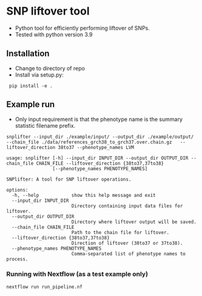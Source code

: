 
# SNP liftover tool 
- Python tool for efficiently performing liftover of SNPs.
- Tested with python version 3.9

## Installation 

- Change to directory of repo
- Install via setup.py:

``` pip install -e .```


## Example run

- Only input requirement is that the phenotype name is the summary statistic filename prefix.

```
snplifter --input_dir ./example/input/ --output_dir ./example/output/ --chain_file ./data/references_grch38_to_grch37.over.chain.gz   --liftover_direction 38to37 --phenotype_names LVM
```


```
usage: snplifter [-h] --input_dir INPUT_DIR --output_dir OUTPUT_DIR --chain_file CHAIN_FILE --liftover_direction {38to37,37to38}
                 [--phenotype_names PHENOTYPE_NAMES]

SNPlifter: A tool for SNP liftover operations.

options:
  -h, --help            show this help message and exit
  --input_dir INPUT_DIR
                        Directory containing input data files for liftover.
  --output_dir OUTPUT_DIR
                        Directory where liftover output will be saved.
  --chain_file CHAIN_FILE
                        Path to the chain file for liftover.
  --liftover_direction {38to37,37to38}
                        Direction of liftover (38to37 or 37to38).
  --phenotype_names PHENOTYPE_NAMES
                        Comma-separated list of phenotype names to process.
```


### Running with Nextflow (as a test example only)

```
nextflow run run_pipeline.nf
```